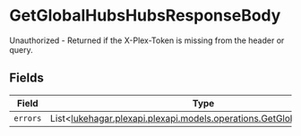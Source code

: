 # GetGlobalHubsHubsResponseBody

Unauthorized - Returned if the X-Plex-Token is missing from the header or query.


## Fields

| Field                                                                                                                   | Type                                                                                                                    | Required                                                                                                                | Description                                                                                                             |
| ----------------------------------------------------------------------------------------------------------------------- | ----------------------------------------------------------------------------------------------------------------------- | ----------------------------------------------------------------------------------------------------------------------- | ----------------------------------------------------------------------------------------------------------------------- |
| `errors`                                                                                                                | List<[lukehagar.plexapi.plexapi.models.operations.GetGlobalHubsErrors](../../models/operations/GetGlobalHubsErrors.md)> | :heavy_minus_sign:                                                                                                      | N/A                                                                                                                     |
